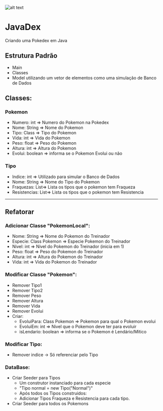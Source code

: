 ![alt text][pokemon]

# JavaDex
Criando uma Pokedex em Java

## Estrutura Padrão

- Main
- Classes
- Model utilizando um vetor de elementos como uma simulação de Banco de Dados

## Classes:

### Pokemon
 - Numero: int => Numero do Pokemon na Pokedex
 - Nome: String => Nome do Pokemon
 - Tipo: Class => Tipo do Pokemon
 - Vida: int => Vida do Pokemon
 - Peso: float => Peso do Pokemon
 - Altura: int => Altura do Pokemon
 - Evolui: boolean => informa se o Pokemon Evolui ou não

### Tipo

- Indice: int => Utilizado para simular o Banco de Dados
- Nome: String => Nome do Tipo do Pokemon
- Fraquezas: List<Class>=> Lista os tipos que o pokemon tem Fraqueza
- Resistencias: List<Class>=> Lista os tipos que o pokemon tem Resistencia

***

## Refatorar

### Adicionar Classe "PokemonLocal":

- Nome: String => Nome do Pokemon do Treinador
- Especie: Class Pokemon => Especie Pokemon do Treinador
- Nivel: int => Nivel do Pokemon do Treinador (inicia em 1)
- Peso: float => Peso do Pokemon do Treinador
- Altura: int => Altura do Pokemon do Treinador
- Vida: int => Vida do Pokemon do Treinador

### Modificar Classe "Pokemon":

- Remover Tipo1
- Remover Tipo2
- Remover Peso
- Remover Altura
- Remover Vida
- Remover Evolui
- Criar:
    - EvoluiPara: Class Pokemon => Pokemon para qual o Pokemon evolui
    - EvoluiEm: int => Nivel que o Pokemon deve ter para evoluir
    - isLendario: boolean => informa se o Pokemon é Lendário/Mítico

### Modificar Tipo:
- Remover indice -> Só referenciar pelo Tipo

### DataBase:
- Criar Seeder para Tipos
    - Um construtor instanciado para cada especie
    - "Tipo normal = new Tipo("Normal")"
    - Após todos os Tipos construidos:
    - Adicionar Tipos Fraqueza e Resistencia para cada tipo.
- Criar Seeder para todos os Pokemons

[pokemon]:https://imguscdn.gamespress.com/cdn/files/PokemonAmerica/2019/07/09125735-7b00e266-d991-41da-9267-843e49ce62a7/Pokemon_Logo.jpg?w=240&mode=max&otf=y&quality=90&format=jpg&bgcolor=white&sky=943c262a0f612e64318817262f0963f21d043f231ba7bf27dea206304c70e2c7 "JavaDex"